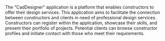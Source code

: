 The "CadDesigner" application is a platform that enables constructors to offer their design services. This application aims to facilitate the connection between constructors and clients in need of professional design services. Constructors can register within the application, showcase their skills, and present their portfolio of projects. Potential clients can browse constructor profiles and initiate contact with those who meet their requirements.